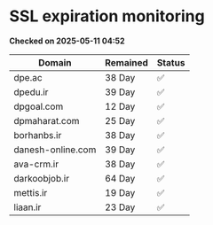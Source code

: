 # SSL expiration monitoring

**Checked on 2025-05-11 04:52**

| Domain | Remained | Status       |
|--------|----------|--------------|
| dpe.ac     | 38 Day   | ✅ |
| dpedu.ir     | 39 Day   | ✅ |
| dpgoal.com     | 12 Day   | ✅ |
| dpmaharat.com     | 25 Day   | ✅ |
| borhanbs.ir     | 38 Day   | ✅ |
| danesh-online.com     | 39 Day   | ✅ |
| ava-crm.ir     | 38 Day   | ✅ |
| darkoobjob.ir     | 64 Day   | ✅ |
| mettis.ir     | 19 Day   | ✅ |
| liaan.ir     | 23 Day   | ✅ |
